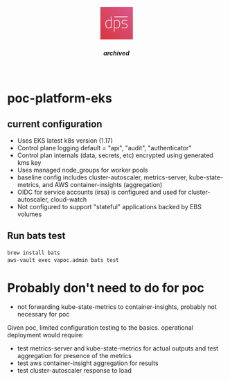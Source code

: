 <div align="center">
	<p>
		<img alt="CircleCI Logo" src="https://github.com/ThoughtWorks-DPS/lab-documentation/blob/master/doc/img/dps.png?sanitize=true" width="75" />
	</p>
  <h5>archived</h5>
</div>
<br />

# poc-platform-eks

## current configuration
- Uses EKS latest k8s version (1.17)
- Control plane logging default = "api", "audit", "authenticator"
- Control plan internals (data, secrets, etc) encrypted using generated kms key
- Uses managed node_groups for worker pools
- baseline config includes cluster-autoscaler, metrics-server, kube-state-metrics, and AWS container-insights (aggregation)
- OIDC for service accounts (irsa) is configured and used for cluster-autoscaler, cloud-watch
- Not configured to support "stateful" applications backed by EBS volumes


## Run bats test
```sh
brew install bats
aws-vault exec vapoc.admin bats test
```

# Probably don't need to do for poc

- not forwarding kube-state-metrics to container-insights, probably not necessary for poc

Given poc, limited configuration testing to the basics. operational deployment would require:

- test metrics-server and kube-state-metrics for actual outputs and test aggregation for presence of the metrics
- test aws container-insight aggregation for results
- test cluster-autoscaler response to load
